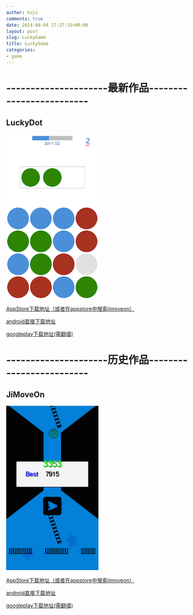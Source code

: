 ```yaml
---
author: huji
comments: true
date: 2014-08-04 17:27:31+00:00
layout: post
slug: LuckyGame
title: LuckyGame
categories:
- game
---
```

---------------------最新作品-------------------------
=======
## LuckyDot ##
<img src="/images/luckydotplay.png"/>


<a href="https://itunes.apple.com/us/app/lucky-dot/id921452105?mt=8">AppStore下载地址（或者在appstore中搜索jimoveon）</a>

<a href="http://hujigame.qiniudn.com/LuckyDot.apk">android直接下载地址</a>

<a href="https://play.google.com/store/apps/details?id=com.lhgame.dttd">googleplay下载地址(需翻墙)</a>




---------------------历史作品-------------------------
=======
## JiMoveOn ##
<img src="/images/jimoveonplay.png"/>


<a href="https://itunes.apple.com/cn/app/jimoveon/id892680882?mt=8">AppStore下载地址（或者在appstore中搜索jimoveon）</a>

<a href="http://hujigame.qiniudn.com/LuckyHuFirstGame-android.apk">android直接下载地址</a>

<a href="https://play.google.com/store/apps/details?id=com.luckyhu.game">googleplay下载地址(需翻墙)</a>